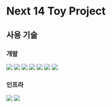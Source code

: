 # Next 14 Toy Project

## 사용 기술

### 개발

<div style={{display: "flex"}}>
  <img src="https://img.shields.io/badge/next js-000000?style=for-the-badge&logo=nextdotjs&logoColor=white">
  <img src="https://img.shields.io/badge/typescript-3178C6?style=for-the-badge&logo=typescript&logoColor=white">
  <img src="https://img.shields.io/badge/tailwind css-06B6D4?style=for-the-badge&logo=tailwindcss&logoColor=white">
  <img src="https://img.shields.io/badge/prisma-2D3748?style=for-the-badge&logo=prisma&logoColor=white">
  <img src="https://img.shields.io/badge/zod-3E67B1?style=for-the-badge&logo=zod&logoColor=white">
  <img src="https://img.shields.io/badge/Prettier-F7B93E?style=for-the-badge&logo=Prettier&logoColor=white">
  <img src="https://img.shields.io/badge/eslint-4B32C3?style=for-the-badge&logo=eslint&logoColor=white">
</div>

### 인프라

<div style={{display: "flex"}}>
    <img src="https://img.shields.io/badge/CloudFlare-F38020?style=for-the-badge&logo=cloudflare&logoColor=white">
    <img src="https://img.shields.io/badge/twilio-F22F46?style=for-the-badge&logo=twilio&logoColor=white">
</div>
